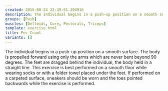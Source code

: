 ```yaml
---
created: 2015-08-24 22:39:51.394916
description: The individual begins in a push-up position on a smooth surface.
groups: [Push]
muscles: [Deltoids, Core, Pectorals, Triceps]
template: exercise.html
title: Pec Crawl
variants: []
---
```

The individual begins in a push-up position on a smooth surface. The body is propelled forward using only the arms which are never bent beyond 90 degrees. The feet are dragged behind the individual, the body held in a straight line. This exercise is best performed on a smooth floor while wearing socks or with a folder towel placed under the feet. If performed on a carpeted surface, sneakers should be worn and the toes pointed backwards while the exercise is performed.